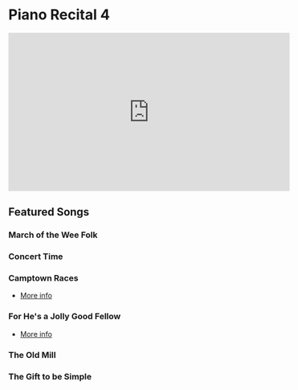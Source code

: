 # Piano Recital 4

<iframe width="560" height="315" src="https://www.youtube.com/embed/z5u3zQhwlns" title="YouTube video player" frameborder="0" allow="accelerometer; autoplay; clipboard-write; encrypted-media; gyroscope; picture-in-picture" allowfullscreen></iframe>

## Featured Songs

### March of the Wee Folk

### Concert Time

### Camptown Races

- [More info](https://en.wikipedia.org/wiki/Camptown_Races)

### For He's a Jolly Good Fellow

- [More info](https://en.wikipedia.org/wiki/For_He%27s_a_Jolly_Good_Fellow)

### The Old Mill

### The Gift to be Simple 

